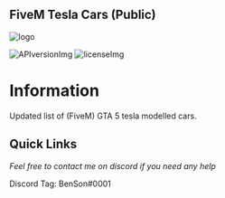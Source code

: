## FiveM Tesla Cars (Public)

[APIversionImg]: https://img.shields.io/badge/Car%20Staus-Stable-green
[licenseImg]: https://img.shields.io/badge/Version-0.3-blue

[logo]: https://i.imgur.com/c9RMd9j.png
<!-- The stuff above isn't visible in the readme -->

![logo]

 ![APIversionImg] ![licenseImg]

# Information 

Updated list of (FiveM) GTA 5 tesla modelled cars.

## Quick Links

_Feel free to contact me on discord if you need any help_

Discord Tag: BenSon#0001
